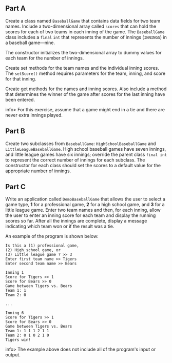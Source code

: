 ## Part A
Create a class named `BaseballGame` that contains data fields for two team names. Include a two-dimensional array called `scores` that can hold the scores for each of two teams in each inning of the game. The `BaseballGame` class includes a `final` `int` that represents the number of innings (`INNINGS`) in a baseball game—nine.

The constructor initializes the two-dimensional array to dummy values for each team for the number of innings. 

Create set methods for the team names and the individual inning scores. The `setScore()` method requires parameters for the team, inning, and score for that inning. 

Create get methods for the names and inning scores. Also include a method that determines the winner of the game after scores for the last inning have been entered. 

info> For this exercise, assume that a game might end in a tie and there are never extra innings played. 

## Part B
Create two subclasses from `BaseballGame`: `HighSchoolBaseballGame` and `LittleLeagueBaseballGame`. High school baseball games have seven innings, and little league games have six innings; override the parent class `final int` to represent the correct number of innings for each subclass. The constructor for each class should set the scores to a default value for the appropriate number of innings.

## Part C
Write an application called `DemoBaseballGame` that allows the user to select a game type, **1** for a professional game, **2** for a high school game, and **3** for a little league game. Enter two team names and then, for each inning, allow the user to enter an inning score for each team and display the running scores so far. After all the innings are complete, display a message indicating which team won or if the result was a tie.

An example of the program is shown below:
```
Is this a (1) professional game, 
(2) High school game, or 
(3) Little league game ? >> 3
Enter first team name >> Tigers     
Enter second team name >> Bears

Inning 1
Score for Tigers >> 1
Score for Bears >> 0
Game between Tigers vs. Bears
Team 1: 1 
Team 2: 0 

...

Inning 6
Score for Tigers >> 1
Score for Bears >> 0
Game between Tigers vs. Bears
Team 1: 1 1 1 2 1 1 
Team 2: 0 1 0 2 1 0 
Tigers win!

```

info> The example above does not include all of the program's input or output.


